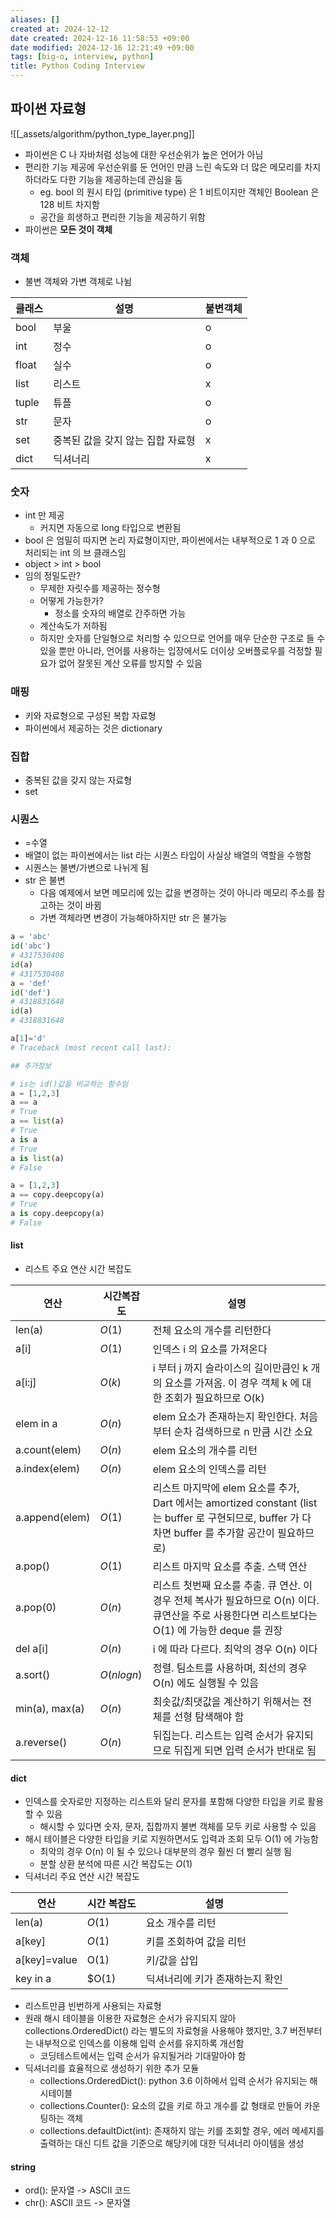 ```yaml
---
aliases: []
created at: 2024-12-12
date created: 2024-12-16 11:58:53 +09:00
date modified: 2024-12-16 12:21:49 +09:00
tags: [big-o, interview, python]
title: Python Coding Interview
---
```


## 파이썬 자료형

![[_assets/algorithm/python_type_layer.png]]

- 파이썬은 C 나 자바처럼 성능에 대한 우선순위가 높은 언어가 아님
- 편리한 기능 제공에 우선순위를 둔 언어인 만큼 느린 속도와 더 많은 메모리를 차지하더라도 다한 기능을 제공하는데 관심을 둠
  - eg. bool 의 원시 타입 (primitive type) 은 1 비트이지만 객체인 Boolean 은 128 비트 차지함
  - 공간을 희생하고 편리한 기능을 제공하기 위함
- 파이썬은 __모든 것이 객체__

### 객체

- 불변 객체와 가변 객체로 나뉨

| 클래스 | 설명                              | 불변객체 |
| ------ | --------------------------------- | -------- |
| bool   | 부울                              | o        |
| int    | 정수                              | o        |
| float  | 실수                              | o        |
| list   | 리스트                            | x        |
| tuple  | 튜플                              | o        |
| str    | 문자                              | o        |
| set    | 중복된 값을 갖지 않는 집합 자료형 | x        |
| dict   | 딕셔너리                          | x        |

### 숫자

- int 만 제공
  - 커지면 자동으로 long 타입으로 변환됨
- bool 은 엄밀히 따지면 논리 자료형이지만, 파이썬에서는 내부적으로 1 과 0 으로 처리되는 int 의 브 클래스임
- object > int > bool
- 임의 정밀도란?
  - 무제한 자릿수를 제공하는 정수형
  - 어떻게 가능한가?
    - 정소를 숫자의 배열로 간주하면 가능
  - 계산속도가 저하됨
  - 하지만 숫자를 단일형으로 처리할 수 있으므로 언어를 매우 단순한 구조로 들 수 있을 뿐만 아니라, 언어를 사용하는 입장에서도 더이상 오버플로우를 걱정할 필요가 없어 잘못된 계산 오류를 방지할 수 있음

### 매핑

- 키와 자료형으로 구성된 복합 자료형
- 파이썬에서 제공하는 것은 dictionary

### 집합

- 중복된 값을 갖지 않는 자료형
- set

### 시퀀스

- =수열
- 배열이 없는 파이썬에서는 list 라는 시퀀스 타입이 사실상 배열의 역할을 수행함
- 시퀀스는 불변/가변으로 나뉘게 됨
- str 은 불변
  - 다음 예제에서 보면 메모리에 있는 값을 변경하는 것이 아니라 메모리 주소를 참고하는 것이 바뀜
  - 가변 객체라면 변경이 가능해야하지만 str 은 불가능

```python
a = 'abc'
id('abc')
# 4317530408
id(a)
# 4317530408
a = 'def'
id('def')
# 4318831648
id(a)
# 4318831648

a[1]='d'
# Traceback (most recent call last):

## 추가정보

# is는 id()값을 비교하는 함수임
a = [1,2,3]
a == a
# True
a == list(a)
# True
a is a
# True
a is list(a)
# False

a = [1,2,3]
a == copy.deepcopy(a)
# True
a is copy.deepcopy(a)
# False

```

#### list

- 리스트 주요 연산 시간 복잡도

| 연산           | 시간복잡도 | 설명                                                                                                                                             |
| -------------- | ---------- | ------------------------------------------------------------------------------------------------------------------------------------------------ |
| len(a)         | $O(1)$     | 전체 요소의 개수를 리턴한다                                                                                                                      |
| a[i]           | $O(1)$     | 인덱스 i 의 요소를 가져온다                                                                                                                       |
| a[i:j]         | $O(k)$     | i 부터 j 까지 슬라이스의 길이만큼인 k 개의 요소를 가져옴. 이 경우 객체 k 에 대한 조회가 필요하므로 O(k)                                              |
| elem in a      | $O(n)$     | elem 요소가 존재하는지 확인한다. 처음부터 순차 검색하므로 n 만큼 시간 소요                                                                        |
| a.count(elem)  | $O(n)$     | elem 요소의 개수를 리턴                                                                                                                          |
| a.index(elem)  | $O(n)$     | elem 요소의 인덱스를 리턴                                                                                                                        |
| a.append(elem) | $O(1)$     | 리스트 마지막에 elem 요소를 추가, Dart 에서는 amortized constant (list 는 buffer 로 구현되므로, buffer 가 다 차면 buffer 를 추가할 공간이 필요하므로) |
| a.pop()        | $O(1)$     | 리스트 마지막 요소를 추출. 스택 연산                                                                                                             |
| a.pop(0)       | $O(n)$     | 리스트 첫번째 요소를 추출. 큐 연산. 이 경우 전체 복사가 필요하므로 O(n) 이다. 큐연산을 주로 사용한다면 리스트보다는 O(1) 에 가능한 deque 를 권장    |
| del a[i]       | $O(n)$     | i 에 따라 다르다. 최악의 경우 O(n) 이다                                                                                                            |
| a.sort()       | $O(nlogn)$ | 정렬. 팀소트를 사용하며, 최선의 경우 O(n) 에도 실행될 수 있음                                                                                     |
| min(a), max(a) | $O(n)$     | 최솟값/최댓값을 계산하기 위해서는 전체를 선형 탐색해야 함                                                                                        |
| a.reverse()    | $O(n)$     | 뒤집는다. 리스트는 입력 순서가 유지되므로 뒤집게 되면 입력 순서가 반대로 됨                                                                      |

#### dict

- 인덱스를 숫자로만 지정하는 리스트와 달리 문자를 포함해 다양한 타입을 키로 활용할 수 있음
  - 해시할 수 있다면 숫자, 문자, 집합까지 불변 객체를 모두 키로 사용할 수 있음
- 해시 테이블은 다양한 타입을 키로 지원하면서도 입력과 조회 모두 O(1) 에 가능함
  - 최악의 경우 O(n) 이 될 수 있으나 대부분의 경우 훨씬 더 빨리 실행 됨
  - 분할 상환 분석에 따른 시간 복잡도는 $O(1)$
- 딕셔너리 주요 연산 시간 복잡도

| 연산         | 시간 복잡도 | 설명                            |
| ------------ | ----------- | ------------------------------- |
| len(a)       | $O(1)$      | 요소 개수를 리턴                |
| a[key]       | $O(1)$      | 키를 조회하여 값을 리턴         |
| a[key]=value | O(1)        | 키/값을 삽입                    |
| key in a     | $O(1)       | 딕셔너리에 키가 존재하는지 확인 |

- 리스트만큼 빈번하게 사용되는 자료형
- 원래 해시 테이블을 이용한 자료형은 순서가 유지되지 않아 collections.OrderedDict() 라는 별도의 자료형을 사용해야 했지만, 3.7 버전부터는 내부적으로 인덱스를 이용해 입력 순서를 유지하록 개선함
  - 코딩테스트에서는 입력 순서가 유지될거라 기대말아야 함
- 딕셔너리를 효율적으로 생성하기 위한 추가 모듈
  - collections.OrderedDict(): python 3.6 이하에서 입력 순서가 유지되는 해시테이블
  - collections.Counter(): 요소의 값을 키로 하고 개수를 값 형태로 만들어 카운팅하는 객체
  - collections.defaultDict(int): 존재하지 않는 키를 조회할 경우, 에러 메세지를 출력하는 대신 디트 값을 기준으로 해당키에 대한 딕셔너리 아이템을 생성

#### string

- ord(): 문자열 -> ASCII 코드
- chr(): ASCII 코드 -> 문자열
